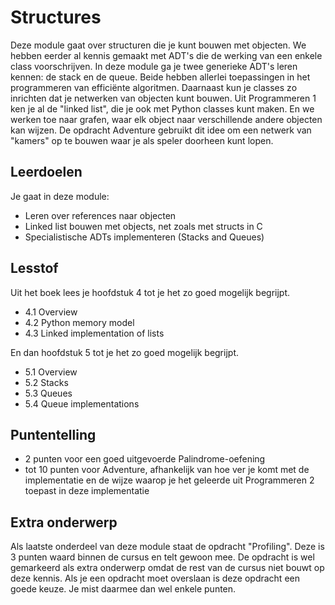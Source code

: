 # Structures

Deze module gaat over structuren die je kunt bouwen met objecten. We hebben eerder al kennis gemaakt met ADT's die de werking van een enkele class voorschrijven. In deze module ga je twee generieke ADT's leren kennen: de stack en de queue. Beide hebben allerlei toepassingen in het programmeren van efficiënte algoritmen. Daarnaast kun je classes zo inrichten dat je netwerken van objecten kunt bouwen. Uit Programmeren 1 ken je al de "linked list", die je ook met Python classes kunt maken. En we werken toe naar grafen, waar elk object naar verschillende andere objecten kan wijzen. De opdracht Adventure gebruikt dit idee om een netwerk van "kamers" op te bouwen waar je als speler doorheen kunt lopen.

## Leerdoelen

Je gaat in deze module:

- Leren over references naar objecten
- Linked list bouwen met objects, net zoals met structs in C
- Specialistische ADTs implementeren (Stacks and Queues)

## Lesstof

Uit het boek lees je hoofdstuk 4 tot je het zo goed mogelijk begrijpt.

- 4.1 Overview
- 4.2 Python memory model
- 4.3 Linked implementation of lists

En dan hoofdstuk 5 tot je het zo goed mogelijk begrijpt.

- 5.1 Overview
- 5.2 Stacks
- 5.3 Queues
- 5.4 Queue implementations

## Puntentelling

- 2 punten voor een goed uitgevoerde Palindrome-oefening
- tot 10 punten voor Adventure, afhankelijk van hoe ver je komt met de implementatie en de wijze waarop je het geleerde uit Programmeren 2 toepast in deze implementatie

## Extra onderwerp

Als laatste onderdeel van deze module staat de opdracht "Profiling". Deze is 3 punten waard binnen de cursus en telt gewoon mee. De opdracht is wel gemarkeerd als extra onderwerp omdat de rest van de cursus niet bouwt op deze kennis. Als je een opdracht moet overslaan is deze opdracht een goede keuze. Je mist daarmee dan wel enkele punten.
